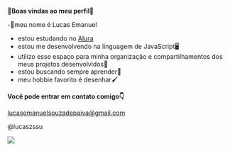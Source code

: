 **💬Boas vindas ao meu perfil👋**

-💬meu nome é Lucas Emanuel

- estou estudando no [Alura](https://www.alura.com.br)
- estou me desenvolvendo na linguagem de JavaScript🖥
- utilizo esse espaço para minha organização e compartilhamentos dos meus projetos desenvolvidos📎
- estou buscando sempre aprender📖
- meu hobbie favorito é desenhar🖌
 
**Você pode entrar em contato comigo👇**

 lucasemanuelsouzadepaiva@gmail.com
 
 @lucaszssu

![](https://media1.tenor.com/m/-m6q6nEJmAgAAAAC/dancing-duck-dance-duck.gif)


